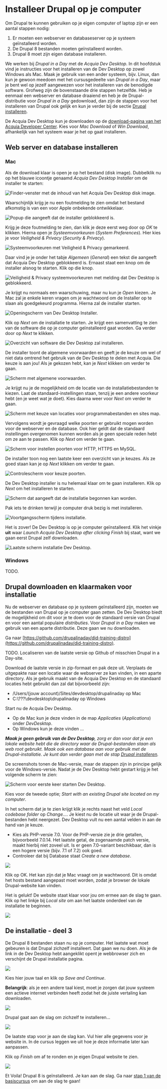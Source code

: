 Installeer Drupal op je computer
================================
Om Drupal te kunnen gebruiken op je eigen computer of laptop zijn er een aantal
stappen nodig:

1. Er moeten een webserver en databaseserver op je systeem geïnstalleerd worden.
2. De Drupal 8 bestanden moeten geïnstalleerd worden.
3. Drupal 8 moet zijn eigen database installeren.

We werken bij *Drupal in a Day* met de *Acquia Dev Desktop*. In dit hoofdstuk
vind je instructies voor het installeren van de Dev Desktop op zowel Windows als
Mac. Maak je gebruik van een ander systeem, bijv. Linux, dan kun je gewoon
meedoen met het cursusgedeelte van *Drupal in a Day*, maar je bent wel op jezelf
aangewezen voor het installeren van de benodigde software. Grofweg zijn de
bovenstaande drie stappen hetzelfde. Heb je eenmaal een webserver en database
draaiend en heb je de Drupal-distributie voor *Drupal in a Day* gedownload, dan
zijn de stappen voor het installeren van Drupal ook gelijk en kun je verder bij
de sectie [Drupal installeren](#drupal-installeren).

De Acquia Dev Desktop kun je downloaden op de [download-pagina van het Acquia
Developer Center](https://dev.acquia.com/downloads). Kies voor *Mac Download* of
*Win Download*, afhankelijk van het systeem waar je het op gaat installeren.

Web server en database installeren
--------------------
### Mac
Als de download klaar is open je op het bestand (disk image). Dubbelklik nu op 
het blauwe icoontje genaamd *Acquia Dev Desktop Installer* om de installer te 
starten:

![Finder-venster met de inhoud van het Acquia Dev Desktop disk
image.](../_static/images/devenv/installation-manual/image12.png)

Waarschijnlijk krijg je nu een foutmelding te zien omdat het bestand afkomstig 
is van een voor Apple onbekende ontwikkelaar.

![Popup die aangeeft dat de installer geblokkeerd
is.](../_static/images/devenv/installation-manual/image8.png)

Krijg je deze foutmelding te zien, dan klik je deze eerst weg door op *OK* te 
klikken. Hierna open je *Systeemvoorkeuren*
(*System Preferences*). Hier kies je voor *Veiligheid & Privacy* (*Security &
Privacy*).

![Systeemvoorkeuren met Veiligheid & Privacy gemarkeerd.](../_static/images/devenv/installation-manual/image21.png)

Daar vind je je onder het tabje *Algemeen* (*General*) een tekst
die aangeeft dat Acquia Dev Desktop geblokkeerd is. Ernaast staat een
knop om de installer alsnog te starten. Klik op die knop.

![Veiligheid & Privacy systeemvoorkeuren met melding dat Dev Desktop is
geblokkeerd.](../_static/images/devenv/installation-manual/image3.png)

Je krijgt nu normaals een waarschuwing, maar nu kun je *Open* kiezen. Je Mac zal 
je enkele keren vragen om je wachtwoord om de Installer op te slaan als 
goedgekeurd programma. Hierna zal de installer starten.

![Openingscherm van Dev Desktop
Installer.](../_static/images/devenv/installation-manual/image19.png)

Klik op *Next* om de installatie te starten. Je krijgt een samenvatting te zien 
van de software die op je computer geïnstalleerd gaat worden. Ga verder door op 
*Next* te klikken.

![Overzicht van software die Dev Desktop zal
installeren.](../_static/images/devenv/installation-manual/image17.png)

De installer toont de algemene voorwaarden en geeft je de keuze om wel of niet
data omtrend het gebruik van de Dev Desktop te delen met Acquia. Die keuze is
aan jou! Als je gekozen hebt, kan je *Next* klikken om verder te gaan.

![Scherm met algemene voorwaarden.](../_static/images/devenv/installation-manual/image6.png)

Je krijgt nu je de mogelijkheid om de locatie van de installatiebestanden te 
kiezen. Laat de standaard-instellingen staan, tenzij je een andere voorkeur hebt 
(en je weet wat je doet). Kies daarna weer voor *Next* om verder te gaan.

![Scherm met keuze van locaties voor programmabestanden en sites
map.](../_static/images/devenv/installation-manual/image5.png)

Vervolgens wordt je gevraagd welke poorten er gebruikt mogen worden voor de
webserver en de database. Ook hier geldt dat de standaard instellingen 
overgenomen kunnen worden als je geen speciale reden hebt om ze aan te passen.
Klik op *Next* om verder te gaan.

![Scherm voor instellen poorten voor HTTP, HTTPS en MySQL.](../_static/images/devenv/installation-manual/image2.png)

De installer toon nog een laatste keer een overzicht van je keuzes. Als ze goed 
staan kan je op *Next* klikken om verder te gaan. 

![Controlescherm voor keuze poorten.](../_static/images/devenv/installation-manual/image10.png)

De Dev Desktop installer is nu helemaal klaar om te gaan installeren. Klik op
*Next* om het installeren te starten.

![Scherm dat aangeeft dat de installatie begonnen kan
worden.](../_static/images/devenv/installation-manual/image11.png)

Pak iets te drinken terwijl je computer druk bezig is met installeren.

![Voortgangsscherm tijdens installatie.](../_static/images/devenv/installation-manual/image18.png)

Het is zover! De Dev Desktop is op je computer geïnstalleerd. Klik het vinkje 
**uit** waar *Launch Acquia Dev Desktop after clicking Finish* bij staat, want we 
gaan eerst Drupal zelf downloaden.

![Laatste scherm installatie Dev
Desktop.](../_static/images/devenv/installation-manual/image15.png)

### Windows
TODO.

Drupal downloaden en klaarmaken voor installatie
-----------------
Nu de webserver en database op je systeem geïnstalleerd zijn, moeten we de 
bestanden van Drupal op je computer gaan zetten. De Dev Desktop biedt de 
mogelijkheid om dit voor je te doen voor de standaard versie van Drupal en voor
een aantal populaire *distributies*. Voor *Drupal in a Day* maken we gebruik van 
een aparte distributie. Deze gaan we nu downloaden.

Ga naar [https://github.com/drupalinaday/did-training-distro](https://github.com/drupalinaday/did-training-distro).

TODO. Localiseren van de laatste versie op Github of misschien Drupal in a 
Day-site.
 
Download de laatste versie in zip-formaat en pak deze uit. Verplaats de 
uitgepakte naar een locatie waar de webserver ze kan vinden, in een aparte 
directory. Als je gebruik maakt van de Acquia Dev Desktop en de standaard 
locaties hebt gebruikt dan zal dat bijvoorbeeld zijn: 

* /Users/(jouw account)/Sites/devdesktop/drupalinaday op Mac
* C:\\???\devdesktop\drupalinaday op Windows

Start nu de Acquia Dev Desktop. 

* Op de Mac kun je deze vinden in de map *Applicaties* (*Applications*) onder 
*DevDesktop*.
* Op Windows kun je deze vinden ...

***Maak je geen gebruik van de Dev Desktop**, zorg er dan voor dat je een lokale 
website hebt die de directory waar de Drupal-bestanden staan als web root 
gebruikt. Maak ook een database aan voor gebruik met de Drupal-installatie. Je 
kunt dan verder gaan met de stap [Drupal installeren](#drupal-installeren).*

De screenshots tonen de Mac-versie, maar de stappen zijn in principe gelijk voor 
de Windows-versie. Nadat je de Dev Desktop hebt gestart krijg je het volgende 
scherm te zien:

![Scherm voor eerste keer starten Dev
Desktop.](../_static/images/devenv/installation-manual/image16.png)

Kies voor de tweede optie; *Start with an existing Drupal site located on my 
computer*.

In het scherm dat je te zien krijgt klik je rechts naast het veld *Local 
codebase folder* op *Change...*. Je kiest nu de locatie uit waar je de 
Drupal-bestanden hebt neergezet. Dev Desktop vult nu een aantal velden in aan de 
hand van je keuze.

* Kies als PHP-versie 7.0. Voor de PHP-versie zie je drie getallen, bijvoorbeeld 
  7.0.14. Het laatste getal, de zogenaamde patch versie, maakt hierbij niet 
  zoveel uit. Is er geen 7.0-variant beschikbaar, dan is een hogere versie 
  (bijv. 7.1 of 7.2) ook goed.
* Controleer dat bij Database staat *Create a new database*.

![](../_static/images/devenv/installation-manual/image20.png)

Klik op OK. Het kan zijn dat je Mac vraagt om je wachtwoord. Dit is omdat het 
hosts bestand aangepast moet worden, zodat je browser de lokale Drupal-website 
kan vinden.

Het is gelukt! De website staat klaar voor jou om ermee aan de slag te
gaan. Klik op het linkje bij *Local site* om aan het laatste onderdeel van de
installatie te beginnen.

![](../_static/images/devenv/installation-manual/image14.png)

De installatie - deel 3
-----------------------
De Drupal 8 bestanden staan nu op je computer. Het laatste wat moet gebeuren is
dat Drupal zichzelf installeert. Dat gaan we nu doen. Als je de link in de Dev
Desktop hebt aangeklikt opent je webbrowser zich en verschijnt de Drupal
installatie pagina.

![](../_static/images/devenv/installation-manual/image4.png)

Kies hier jouw taal en klik op *Save and Continue*.

**Belangrijk**: als je een andere taal kiest, moet je zorgen dat jouw systeem
een actieve internet verbinden heeft zodat het de juiste vertaling kan
downloaden.

![](../_static/images/devenv/installation-manual/image1.png)

Drupal gaat aan de slag om zichzelf te installeren&hellip;

![](../_static/images/devenv/installation-manual/image9.png)

De laatste stap voor je aan de slag kan. Vul hier alle gegevens voor je website
in. In de cursus leggen we uit hoe je deze informatie later kan aanpassen.

Klik op *Finish* om af te ronden en je eigen Drupal website te zien.

![](../_static/images/devenv/installation-manual/image13.png)

Et Voila! Drupal 8 is geïnstalleerd. Je kan aan de slag. Ga naar [stap 1 van de
basiscursus]() om aan de slag te gaan!
